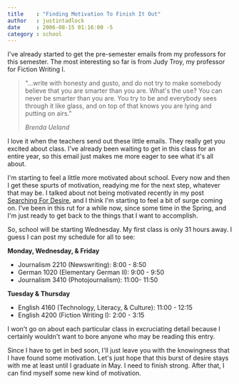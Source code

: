 ```yaml
---
title    : "Finding Motivation To Finish It Out"
author   : justintadlock
date     : 2006-08-15 01:16:00 -5
category : school
---
```


I've already started to get the pre-semester emails from my professors for this semester. The most interesting so far is from Judy Troy, my professor for Fiction Writing I.

<blockquote>
"...write with honesty and gusto, and do not try to make somebody believe that you are smarter than you are. What's the use? You can never be smarter than you are. You try to be and everybody sees through it like glass, and on top of that knows you are lying and putting on airs."

<em>Brenda Ueland</em>
</blockquote>

I love it when the teachers send out these little emails.  They really get you excited about class. I've already been waiting to get in this class for an entire year, so this email just makes me more eager to see what it's all about.

I'm starting to feel a little more motivated about school. Every now and then I get these spurts of motivation, readying me for the next step, whatever that may be.  I talked about not being motivated recently in my post <a href="http://www.justintadlock.com/archives/2006/07/30/searching-for-desire" title="Searching For Desire: 07/30/2006"> Searching For Desire</a>, and I think I'm starting to feel a bit of surge coming on. I've been in this rut for a while now, since some time in the Spring, and I'm just ready to get back to the things that I want to accomplish.

So, school will be starting Wednesday.  My first class is only 31 hours away. I guess I can post my schedule for all to see:

<strong>Monday, Wednesday, &amp; Friday</strong>

<ul>
<li>Journalism 2210 (Newswriting): 8:00 - 8:50</li>
<li>German 1020 (Elementary German II): 9:00 - 9:50</li>
<li>Journalism 3410 (Photojournalism): 11:00- 11:50</li>
</ul>

<strong>Tuesday &amp; Thursday</strong>

<ul>
<li>English 4160 (Technology, Literacy, &amp; Culture): 11:00 - 12:15</li>
<li>English 4200 (Fiction Writing I): 2:00 - 3:15</li>
</ul>

I won't go on about each particular class in excruciating detail because I certainly wouldn't want to bore anyone who may be reading this entry.

Since I have to get in bed soon, I'll just leave you with the knowingness that I have found some motivation. Let's just hope that this burst of desire stays with me at least until I graduate in May.  I need to finish strong.  After that, I can find myself some new kind of motivation.
